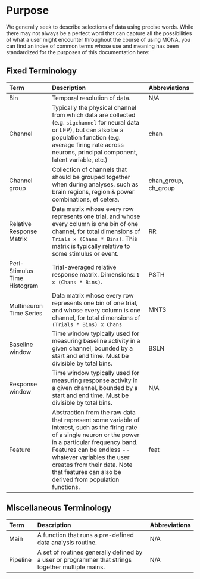 # Purpose

We generally seek to describe selections of data using precise words. While there may not always be a perfect word that can capture all the possibilities of what a user might encounter throughout the course of using MONA, you can find an index of common terms whose use and meaning has been standardized for the purposes of this documentation here:

## Fixed Terminology

|Term         | Description |Abbreviations|
|:-----------|:----------|:---------------------|
|Bin| Temporal resolution of data. |N/A|
|Channel| Typically the physical channel from which data are collected (e.g. `sigchannel` for neural data or LFP), but can also be a population function (e.g. average firing rate across neurons, principal component, latent variable, etc.)|chan|
|Channel group|Collection of channels that should be grouped together when during analyses, such as brain regions, region & power combinations, et cetera.|chan_group, ch_group|
|Relative Response Matrix|Data matrix whose every row represents one trial, and whose every column is one bin of one channel, for total dimensions of `Trials x (Chans * Bins)`. This matrix is typically relative to some stimulus or event.|RR|
|Peri-Stimulus Time Histogram|Trial-averaged relative response matrix. Dimensions: `1 x (Chans * Bins)`.|PSTH|
|Multineuron Time Series|Data matrix whose every row represents one bin of one trial, and whose every column is one channel, for total dimensions of `(Trials * Bins) x Chans`|MNTS|
|Baseline window|Time window typically used for measuring baseline activity in a given channel, bounded by a start and end time. Must be divisible by total bins.|BSLN|
|Response window|Time window typically used for measuring response activity in a given channel, bounded by a start and end time. Must be divisible by total bins.|N/A|
|Feature|Abstraction from the raw data that represent some variable of interest, such as the firing rate of a single neuron or the power in a particular frequency band. Features can be endless -- whatever variables the user creates from their data. Note that features can also be derived from population functions. |feat|

## Miscellaneous Terminology

|Term         | Description |Abbreviations|
|:-----------|:----------|:---------------------|
|Main|A function that runs a pre-defined  data analysis routine.|N/A|
|Pipeline|A set of routines generally defined by a user or programmer that strings together multiple mains.|N/A|
